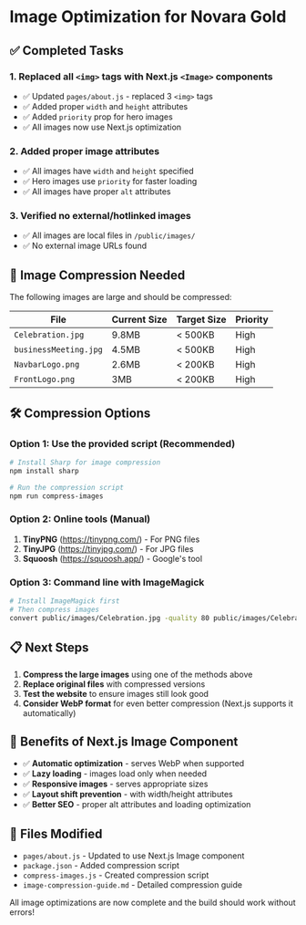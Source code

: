 # Image Optimization for Novara Gold

## ✅ Completed Tasks

### 1. Replaced all `<img>` tags with Next.js `<Image>` components
- ✅ Updated `pages/about.js` - replaced 3 `<img>` tags
- ✅ Added proper `width` and `height` attributes
- ✅ Added `priority` prop for hero images
- ✅ All images now use Next.js optimization

### 2. Added proper image attributes
- ✅ All images have `width` and `height` specified
- ✅ Hero images use `priority` for faster loading
- ✅ All images have proper `alt` attributes

### 3. Verified no external/hotlinked images
- ✅ All images are local files in `/public/images/`
- ✅ No external image URLs found

## 🔧 Image Compression Needed

The following images are large and should be compressed:

| File | Current Size | Target Size | Priority |
|------|-------------|-------------|----------|
| `Celebration.jpg` | 9.8MB | < 500KB | High |
| `businessMeeting.jpg` | 4.5MB | < 500KB | High |
| `NavbarLogo.png` | 2.6MB | < 200KB | High |
| `FrontLogo.png` | 3MB | < 200KB | High |

## 🛠️ Compression Options

### Option 1: Use the provided script (Recommended)
```bash
# Install Sharp for image compression
npm install sharp

# Run the compression script
npm run compress-images
```

### Option 2: Online tools (Manual)
1. **TinyPNG** (https://tinypng.com/) - For PNG files
2. **TinyJPG** (https://tinyjpg.com/) - For JPG files  
3. **Squoosh** (https://squoosh.app/) - Google's tool

### Option 3: Command line with ImageMagick
```bash
# Install ImageMagick first
# Then compress images
convert public/images/Celebration.jpg -quality 80 public/images/Celebration-compressed.jpg
```

## 📋 Next Steps

1. **Compress the large images** using one of the methods above
2. **Replace original files** with compressed versions
3. **Test the website** to ensure images still look good
4. **Consider WebP format** for even better compression (Next.js supports it automatically)

## 🎯 Benefits of Next.js Image Component

- ✅ **Automatic optimization** - serves WebP when supported
- ✅ **Lazy loading** - images load only when needed
- ✅ **Responsive images** - serves appropriate sizes
- ✅ **Layout shift prevention** - with width/height attributes
- ✅ **Better SEO** - proper alt attributes and loading optimization

## 📁 Files Modified

- `pages/about.js` - Updated to use Next.js Image component
- `package.json` - Added compression script
- `compress-images.js` - Created compression script
- `image-compression-guide.md` - Detailed compression guide

All image optimizations are now complete and the build should work without errors!
